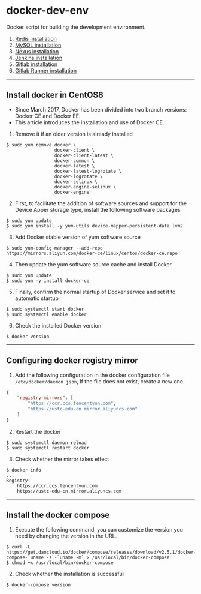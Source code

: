 # docker-dev-env

Docker script for building the development environment.

1. [Redis installation](./redis/README.md)
2. [MySQL installation](./mysql/README.md)
3. [Nexus installation](./nexus/README.md)
4. [Jenkins installation](./jenkins/README.md)
5. [Gitlab installation](./gitlab/README.md)
6. [Gitlab Runner installation](./gitlab-runner/README.md)

---

## Install docker in CentOS8

- Since March 2017, Docker has been divided into two branch versions: Docker CE and Docker EE.
- This article introduces the installation and use of Docker CE.

1. Remove it if an older version is already installed

```shell 
$ sudo yum remove docker \
                  docker-client \
                  docker-client-latest \
                  docker-common \
                  docker-latest \
                  docker-latest-logrotate \
                  docker-logrotate \
                  docker-selinux \
                  docker-engine-selinux \
                  docker-engine
```

2. First, to facilitate the addition of software sources and support for the Device Apper storage type, install the
   following software packages

```shell 
$ sudo yum update
$ sudo yum install -y yum-utils device-mapper-persistent-data lvm2
```

3. Add Docker stable version of yum software source

```shell 
$ sudo yum-config-manager --add-repo https://mirrors.aliyun.com/docker-ce/linux/centos/docker-ce.repo
```

4. Then update the yum software source cache and install Docker

```shell 
$ sudo yum update
$ sudo yum -y install docker-ce
```

5. Finally, confirm the normal startup of Docker service and set it to automatic startup

```shell 
$ sudo systemctl start docker
$ sudo systemctl enable docker
```

6. Check the installed Docker version

```shell 
$ docker version
```

---

## Configuring docker registry mirror

1. Add the following configuration in the docker configuration file `/etc/docker/daemon.json`, If the file does not
   exist, create a new one.

```json 
{
    "registry-mirrors": [
        "https://ccr.ccs.tencentyun.com",
        "https://ustc-edu-cn.mirror.aliyuncs.com"
    ]
}
```

2. Restart the docker

```shell 
$ sudo systemctl daemon-reload
$ sudo systemctl restart docker
```

3. Check whether the mirror takes effect

```shell 
$ docker info
...
Registry: 
    https://ccr.ccs.tencentyun.com
    https://ustc-edu-cn.mirror.aliyuncs.com
```

---

## Install the docker compose

1. Execute the following command, you can customize the version you need by changing the version in the URL.

```shell 
$ curl -L https://get.daocloud.io/docker/compose/releases/download/v2.5.1/docker-compose-`uname -s`-`uname -m` > /usr/local/bin/docker-compose
$ chmod +x /usr/local/bin/docker-compose
```

2. Check whether the installation is successful

```shell 
$ docker-compose version
```